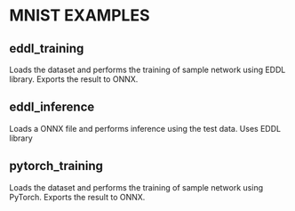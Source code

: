 # MNIST EXAMPLES

## eddl_training
Loads the dataset and performs the training of sample network using EDDL library. Exports the result to ONNX.

## eddl_inference
Loads a ONNX file and performs inference using the test data. Uses EDDL library

## pytorch_training
Loads the dataset and performs the training of sample network using PyTorch. Exports the result to ONNX.
